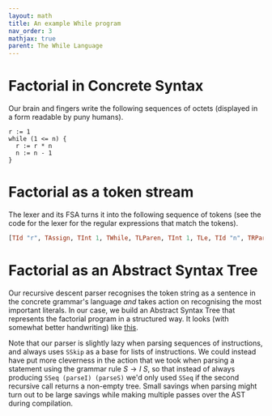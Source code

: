 ```yaml
---
layout: math
title: An example While program
nav_order: 3
mathjax: true
parent: The While Language
---
```


# Factorial in Concrete Syntax

Our brain and fingers write the following sequences of octets (displayed in a form readable by puny humans).

```
r := 1
while (1 <= n) {
  r := r * n
  n := n - 1
}
```
# Factorial as a token stream

The lexer and its FSA turns it into the following sequence of tokens (see the code for the lexer for the regular expressions that match the tokens).

```haskell
[TId "r", TAssign, TInt 1, TWhile, TLParen, TInt 1, TLe, TId "n", TRParen, TLBrace, TId "r", TAssign, TId "r", TStar, TId "n", TId "n", TAssign, Tid "n", TMinus, TInt 1]
```

# Factorial as an Abstract Syntax Tree

Our recursive descent parser recognises the token string as a sentence in the concrete grammar's language _and_ takes action on recognising the most important literals. In our case, we build an Abstract Syntax Tree that represents the factorial program in a structured way. It looks (with somewhat better handwriting) like [this](https://uob-coms20007.github.io/reference/assets/factorial-ast.pdf).

Note that our parser is slightly lazy when parsing sequences of instructions, and always uses ```SSkip``` as a base for lists of instructions. We could instead have put more cleverness in the action that we took when parsing a statement using the grammar rule $S \rightarrow I\ S$, so that instead of always producing ```SSeq (parseI) (parseS)``` we'd only used ```SSeq``` if the second recursive call returns a non-empty tree. Small savings when parsing might turn out to be large savings while making multiple passes over the AST during compilation.
